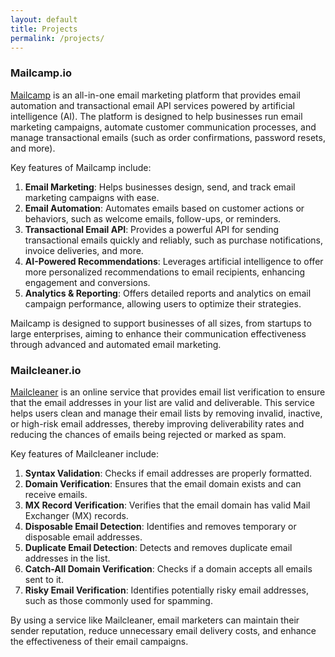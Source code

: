```yaml
---
layout: default
title: Projects
permalink: /projects/
---
```


### Mailcamp.io
[Mailcamp](https://mailcamp.io) is an all-in-one email marketing platform that provides email automation and transactional email API services powered by artificial intelligence (AI). The platform is designed to help businesses run email marketing campaigns, automate customer communication processes, and manage transactional emails (such as order confirmations, password resets, and more).

Key features of Mailcamp include:

1. **Email Marketing**: Helps businesses design, send, and track email marketing campaigns with ease.
2. **Email Automation**: Automates emails based on customer actions or behaviors, such as welcome emails, follow-ups, or reminders.
3. **Transactional Email API**: Provides a powerful API for sending transactional emails quickly and reliably, such as purchase notifications, invoice deliveries, and more.
4. **AI-Powered Recommendations**: Leverages artificial intelligence to offer more personalized recommendations to email recipients, enhancing engagement and conversions.
5. **Analytics & Reporting**: Offers detailed reports and analytics on email campaign performance, allowing users to optimize their strategies.

Mailcamp is designed to support businesses of all sizes, from startups to large enterprises, aiming to enhance their communication effectiveness through advanced and automated email marketing.


### Mailcleaner.io
[Mailcleaner](https://mailcleaner.io) is an online service that provides email list verification to ensure that the email addresses in your list are valid and deliverable. This service helps users clean and manage their email lists by removing invalid, inactive, or high-risk email addresses, thereby improving deliverability rates and reducing the chances of emails being rejected or marked as spam.

Key features of Mailcleaner include:

1. **Syntax Validation**: Checks if email addresses are properly formatted.
2. **Domain Verification**: Ensures that the email domain exists and can receive emails.
3. **MX Record Verification**: Verifies that the email domain has valid Mail Exchanger (MX) records.
4. **Disposable Email Detection**: Identifies and removes temporary or disposable email addresses.
5. **Duplicate Email Detection**: Detects and removes duplicate email addresses in the list.
6. **Catch-All Domain Verification**: Checks if a domain accepts all emails sent to it.
7. **Risky Email Verification**: Identifies potentially risky email addresses, such as those commonly used for spamming.

By using a service like Mailcleaner, email marketers can maintain their sender reputation, reduce unnecessary email delivery costs, and enhance the effectiveness of their email campaigns.

